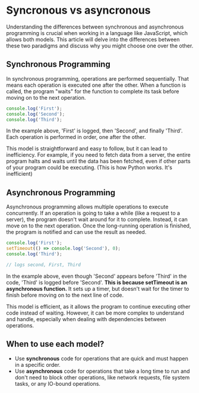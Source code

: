 # Syncronous vs asyncronous

Understanding the differences between synchronous and asynchronous programming is crucial when working in a language like JavaScript, which allows both models. This article will delve into the differences between these two paradigms and discuss why you might choose one over the other.

## Synchronous Programming

In synchronous programming, operations are performed sequentially. That means each operation is executed one after the other. When a function is called, the program "waits" for the function to complete its task before moving on to the next operation.

```jsx
console.log('First');
console.log('Second');
console.log('Third');
```

In the example above, 'First' is logged, then 'Second', and finally 'Third'. Each operation is performed in order, one after the other.

This model is straightforward and easy to follow, but it can lead to inefficiency. For example, if you need to fetch data from a server, the entire program halts and waits until the data has been fetched, even if other parts of your program could be executing. (This is how Python works. It's inefficient)

## Asynchronous Programming

Asynchronous programming allows multiple operations to execute concurrently. If an operation is going to take a while (like a request to a server), the program doesn't wait around for it to complete. Instead, it can move on to the next operation. Once the long-running operation is finished, the program is notified and can use the result as needed.

```jsx
console.log('First');
setTimeout(() => console.log('Second'), 0);
console.log('Third');

// logs second, First, Third
```

In the example above, even though 'Second' appears before 'Third' in the code, 'Third' is logged before 'Second'. **This is because setTimeout is an asynchronous function.** It sets up a timer, but doesn't wait for the timer to finish before moving on to the next line of code.

This model is efficient, as it allows the program to continue executing other code instead of waiting. However, it can be more complex to understand and handle, especially when dealing with dependencies between operations.

## When to use each model?

- Use **synchronous** code for operations that are quick and must happen in a specific order.
- Use **asynchronous** code for operations that take a long time to run and don't need to block other operations, like network requests, file system tasks, or any IO-bound operations.
